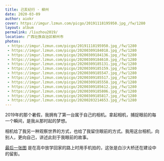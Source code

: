 ```yaml
---
title: 己亥纪行 · 柳州
date: 2020-03-09
author: aiokr
cover: https://imgur.lzmun.com/picgo/20191118195950.jpg_/fw/1280
layout: album
permalink: /liuzhou2019/
location: 广西壮族自治区柳州市
photos:
 - https://imgur.lzmun.com/picgo/20191118195950.jpg_/fw/1280
 - https://imgur.lzmun.com/picgo/20200309184018.jpg_/fw/1280
 - https://imgur.lzmun.com/picgo/20200309184136.jpg_/fw/1280
 - https://imgur.lzmun.com/picgo/20200309184610.jpg_/fw/1280
 - https://imgur.lzmun.com/picgo/20200309185131.jpg_/fw/1280
 - https://imgur.lzmun.com/picgo/20200309185159.jpg_/fw/1280
 - https://imgur.lzmun.com/picgo/20200309185547.jpg_/fw/1280
 - https://imgur.lzmun.com/picgo/20200309185517.jpg_/fw/1280
 - https://imgur.lzmun.com/picgo/20200309185558.jpg_/fw/1280
 - https://imgur.lzmun.com/picgo/20200309185612.jpg_/fw/1280
 - https://imgur.lzmun.com/picgo/20200309185806.jpg_/fw/1280
 - https://imgur.lzmun.com/picgo/20200309185817.jpg_/fw/1280
 - https://imgur.lzmun.com/picgo/20200203214653.jpg_/fw/1280
---
```


2019年的那个暑假，我拥有了第一台属于自己的相机。拿起相机，捕捉眼前的每一个瞬间，是我从那时起的梦想。

相机给了我另一种观察世界的方式，也给了我留住眼前的方式。我用这台相机，向别人，更向自己，讲述此刻于我眼前的故事。

<a rel="https://imgur.lzmun.com/picgo/20200203214653.jpg_/fw/1280" href="javascript:void(0);" onclick="changeimg(event)" >最后一张图</a>  是在高中放学回家的路上时用手机拍的，这张是白沙大桥还在建设中的留影。